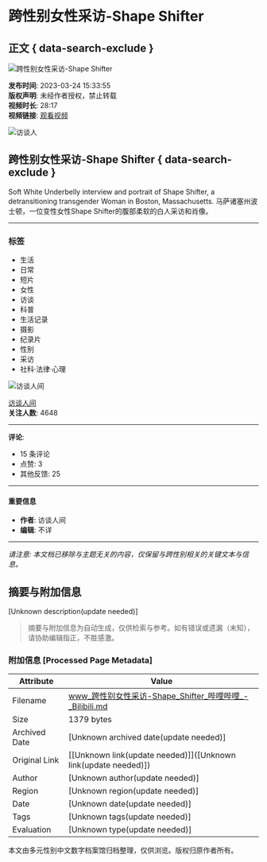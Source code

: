 # 跨性别女性采访-Shape Shifter

## 正文 { data-search-exclude }


![跨性别女性采访-Shape Shifter](//i1.hdslb.com/bfs/archive/95bdd85c98156c4c94631042f654e98b602f25e8.jpg@100w_100h_1c.webp)

**发布时间**: 2023-03-24 15:33:55  
**版权声明**: 未经作者授权，禁止转载  
**视频时长**: 28:17  
**视频链接**: [观看视频](//www.bilibili.com)

![访谈人](//i0.hdslb.com/bfs/face/c5eade70f5b995386cd58d540553774c8c17d41b.jpg@96w.webp)

## 跨性别女性采访-Shape Shifter { data-search-exclude }

Soft White Underbelly interview and portrait of Shape Shifter, a detransitioning transgender Woman in Boston, Massachusetts. 马萨诸塞州波士顿，一位变性女性Shape Shifter的腹部柔软的白人采访和肖像。

---

### 标签
- 生活
- 日常
- 短片
- 女性
- 访谈
- 科普
- 生活记录
- 摄影
- 纪录片
- 性别
- 采访
- 社科·法律·心理

![访谈人间](//i0.hdslb.com/bfs/face/c5eade70f5b995386cd58d540553774c8c17d41b.jpg@96w_96h_1c_1s_!web-avatar.webp)

[访谈人间](//space.bilibili.com/88665702)  
**关注人数**: 4648

--- 

**评论**:  
- 15 条评论  
- 点赞: 3  
- 其他反馈: 25 

---

#### 重要信息
- **作者**: 访谈人间
- **编辑**: 不详

--- 

*请注意: 本文档已移除与主题无关的内容，仅保留与跨性别相关的关键文本与信息。*
<!-- tcd_original_link https://www.bilibili.com/video/BV1J24y177gj/ -->


## 摘要与附加信息

<!-- tcd_abstract -->
[Unknown description(update needed)]
<!-- tcd_abstract_end -->

> 摘要与附加信息为自动生成，仅供检索与参考。如有错误或遗漏（未知），请协助编辑指正，不胜感激。

### 附加信息 [Processed Page Metadata]

| Attribute       | Value                                  |
|-----------------|----------------------------------------|
| Filename        | www_跨性别女性采访-Shape_Shifter_哔哩哔哩_-_Bilibili.md                             |
| Size            | 1379 bytes                           |
| Archived Date   | [Unknown archived date(update needed)]                             |
| Original Link   | [[Unknown link(update needed)]]([Unknown link(update needed)])                       |
| Author          | [Unknown author(update needed)]                               |
| Region          | [Unknown region(update needed)]                               |
| Date            | [Unknown date(update needed)]                                 |
| Tags            | [Unknown tags(update needed)]                                 |
| Evaluation            | [Unknown type(update needed)]                                 |
<!-- tcd_table_end -->

本文由多元性别中文数字档案馆归档整理，仅供浏览。版权归原作者所有。
